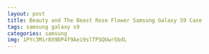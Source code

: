 ```yaml
---
layout: post
title: Beauty and The Beast Rose Flower Samsung Galaxy S9 Case
tags: samsung galaxy s9
categories: samsung
img: 1PYc3Mir8X9DP4f9Aei9slTPSQUwr5bdL
---
```

